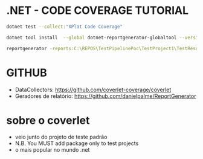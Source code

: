 # .NET - CODE COVERAGE TUTORIAL

```bash 
dotnet test --collect:"XPlat Code Coverage"

dotnet tool install  --global dotnet-reportgenerator-globaltool --version 4.5.8

reportgenerator -reports:C:\REPOS\TestPipelinePoc\TestProject1\TestResults\**\coverage.cobertura.xml -targetdir:C:\REPOS\TestPipelinePoc\converlet\reports -reporttypes:Html
```


# GITHUB
- DataCollectors: https://github.com/coverlet-coverage/coverlet
- Geradores de relatório: https://github.com/danielpalme/ReportGenerator

# sobre o coverlet
- veio junto do projeto de teste padrão 
- N.B. You MUST add package only to test projects
- o mais popular no mundo .net

